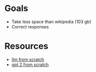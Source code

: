 # Goals
- Take less space than wikipedia (103 gb)
- Correct responses

# Resources
- [llm from scratch](https://m.youtube.com/watch?v=kCc8FmEb1nY&pp=ygUWYnVpbGQgbGxtIGZyb20gc2NyYXRjaA%3D%3D)
- [gpt 2 from scratch](https://m.youtube.com/watch?v=l8pRSuU81PU)
